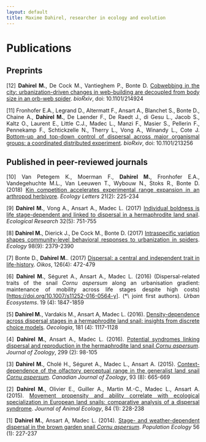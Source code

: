 ```yaml
---
layout: default
title: Maxime Dahirel, researcher in ecology and evolution
---
```

# Publications

## Preprints
<div style="text-align:justify">
  
[12] **Dahirel M.**, De Cock M., Vantieghem P., Bonte D. [Cobwebbing in the city: urbanization-driven changes in web-building are decoupled from body size in an orb-web spider](https://doi.org/10.1101/214924). *bioRxiv*, doi: 10.1101/214924

[11] Fronhofer E.A., Legrand D., Altermatt F., Ansart A., Blanchet S., Bonte D., Chaine A., **Dahirel M.**, De Laender F., De Raedt J., di Gesu L., Jacob S., Kaltz O., Laurent E., Little C.J., Madec L., Manzi F., Masier S., Pellerin F., Pennekamp F., Schtickzelle N., Therry L., Vong A., Winandy L., Cote J. [Bottom-up and top-down control of dispersal across major organismal groups: a coordinated distributed experiment](https://doi.org/10.1101/213256). *bioRxiv*, doi: 10.1101/213256

</div>

## Published in peer-reviewed journals

<div style="text-align:justify">
  
[10] Van Petegem K., Moerman F., **Dahirel M.**, Fronhofer E.A., Vandegehuchte M.L., Van Leeuwen T., Wybouw N., Stoks R., Bonte D. (2018) <a href="https://doi.org/10.1111/ele.12887">Kin competition accelerates experimental range expansion in an arthropod herbivore</a>. *Ecology Letters* 21(2): 225-234


[9] **Dahirel M.**, Vong A., Ansart A., Madec L. (2017) <a href="https://doi.org/10.1007/s11284-017-1484-x">Individual boldness is life stage-dependent and linked to dispersal in a hermaphrodite land snail</a>. *Ecological Research* 32(5): 751-755


[8] **Dahirel M.**, Dierick J., De Cock M., Bonte D. (2017) <a href="https://doi.org/10.1002/ecy.1915">Intraspecific variation shapes community-level behavioral responses to urbanization in spiders</a>. *Ecology* 98(9): 2379-2390

[7] Bonte D., **Dahirel M.**. (2017) <a href="https://doi.org/10.1111/oik.03801">Dispersal: a central and independent trait in life-history</a>. *Oikos*, 126(4): 472-479

[6] **Dahirel M.**, Séguret A., Ansart A., Madec L. (2016) (Dispersal-related traits of the snail *Cornu aspersum* along an urbanisation gradient: maintenance of mobility across life stages despite high costs)[https://doi.org/10.1007/s11252-016-0564-y]. (\*\ joint first authors). *Urban Ecosystems*. 19 (4): 1847-1859
</p>

[5] <b>Dahirel M.</b>, Vardakis M., Ansart A, Madec L. (2016). <a href="https://doi.org/10.1007/s00442-016-3636-z">Density-dependence across dispersal stages in a hermaphrodite land snail: insights from discrete choice models</a>. <i>Oecologia</i>, 181 (4): 1117-1128
</p>

[4] <b>Dahirel M.</b>, Ansart A., Madec L. (2016). <a href="https://doi.org/10.1111/jzo.12328">Potential syndromes linking dispersal and reproduction in the hermaphrodite land snail <i>Cornu aspersum</i></a>. <i>Journal of Zoology</i>, 299 (2): 98-105 

[3] <b>Dahirel M.</b>, Cholé H., Séguret A., Madec L., Ansart A. (2015). <a href="https://doi.org/10.1139/cjz-2015-0001">Context-dependence of the olfactory perceptual range in the generalist land snail <i>Cornu aspersum</i></a>. <i>Canadian Journal of Zoology</i>, 93 (8): 665-669

[2] <b>Dahirel M.</b>, Olivier E., Guiller A., Martin M.-C., Madec L., Ansart A. (2015). <a href="https://doi.org/10.1111/1365-2656.12276"> Movement propensity and ability correlate with ecological specialization in European land snails: comparative analysis of a dispersal syndrome</a>. <i>Journal of Animal Ecology</i>, 84 (1): 228-238

[1] <b>Dahirel M.</b>, Ansart A, Madec L. (2014). <a href="https://doi.org/10.1007/s10144-013-0407-0">Stage- and weather-dependent dispersal in the brown garden snail <i>Cornu aspersum</i></a>. <i>Population Ecology</i> 56 (1): 227-237

